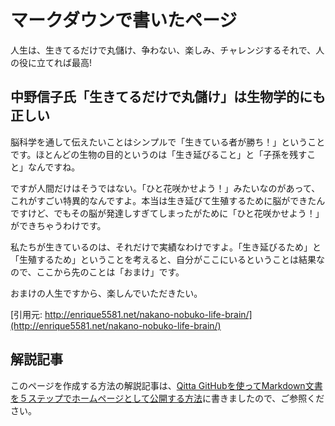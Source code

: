 # マークダウンで書いたページ

人生は、生きてるだけで丸儲け、争わない、楽しみ、チャレンジするそれで、人の役に立てれば最高!




## 中野信子氏「生きてるだけで丸儲け」は生物学的にも正しい

脳科学を通して伝えたいことはシンプルで「生きている者が勝ち！」ということです。ほとんどの生物の目的というのは「生き延びること」と「子孫を残すこと」なんですね。

ですが人間だけはそうではない。「ひと花咲かせよう！」みたいなのがあって、これがすごい特異的なんですよ。本当は生き延びて生殖するために脳ができたんですけど、でもその脳が発達しすぎてしまったがために「ひと花咲かせよう！」ができちゃうわけです。

私たちが生きているのは、それだけで実績なわけですよ。「生き延びるため」と「生殖するため」ということを考えると、自分がここにいるということは結果なので、ここから先のことは「おまけ」です。

おまけの人生ですから、楽しんでいただきたい。

[引用元: http://enrique5581.net/nakano-nobuko-life-brain/](http://enrique5581.net/nakano-nobuko-life-brain/)




## 解説記事

このページを作成する方法の解説記事は、[Qitta GitHubを使ってMarkdown文書を５ステップでホームページとして公開する方法](https://qiita.com/MahoTakara/items/3800e9dc83b530d0a050)に書きましたので、ご参照ください。




